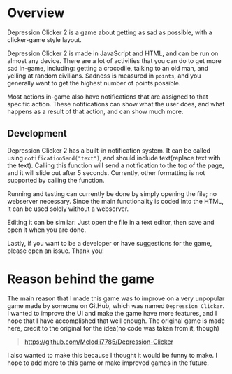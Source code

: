 # Overview

Depression Clicker 2 is a game about getting as sad as possible, with a clicker-game style layout. 

Depression Clicker 2 is made in JavaScript and HTML, and can be run on almost any device. There are a lot of activities that you can do to get more sad in-game, including: getting a crocodile, talking to an old man, and yelling at random civilians. 
Sadness is measured in `points`, and you generally want to get the highest number of points possible. 

Most actions in-game also have notifications that are assigned to that specific action. These notifications can show what the user does, and what happens as a result of that action, and can show much more. 

## Development

Depression Clicker 2 has a built-in notification system. It can be called using `notificationSend("text")`, and should include text(replace text with the text). Calling this function will send a notification to the top of the page, and it will slide out after 5 seconds. Currently, other formatting is not supported by calling the function. 

Running and testing can currently be done by simply opening the file; no webserver necessary. Since the main functionality is coded into the HTML, it can be used solely without a webserver.

Editing it can be similar: Just open the file in a text editor, then save and open it when you are done. 

Lastly, if you want to be a developer or have suggestions for the game, please open an issue. Thank you!

# Reason behind the game

The main reason that I made this game was to improve on a very unpopular game made by someone on GitHub, which was named `Depression Clicker`. I wanted to improve the UI and make the game have more features, and I hope that I have accomplished that well enough. The original game is made here, credit to the original for the idea(no code was taken from it, though)

> https://github.com/Melodii7785/Depression-Clicker

I also wanted to make this because I thought it would be funny to make. I hope to add more to this game or make improved games in the future. 
